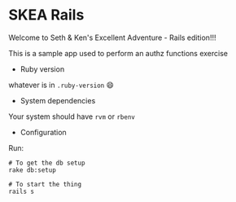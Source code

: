 # SKEA Rails

Welcome to Seth & Ken's Excellent Adventure - Rails edition!!!

This is a sample app used to perform an authz functions exercise

* Ruby version

whatever is in `.ruby-version` :smile:

* System dependencies

Your system should have `rvm` or `rbenv`

* Configuration

Run:

```
# To get the db setup
rake db:setup

# To start the thing
rails s
```
